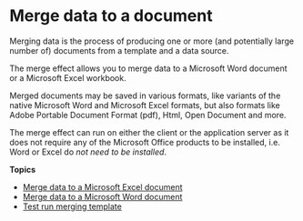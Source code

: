 # Merge data to a document

Merging data is the process of producing one or more (and potentially large number of) documents from a template and a data source.

The merge effect allows you to merge data to a Microsoft Word document or a Microsoft Excel workbook.

Merged documents may be saved in various formats, like variants of the native Microsoft Word and Microsoft Excel formats, but also formats like Adobe Portable Document Format (pdf), Html, Open Document and more.

The merge effect can run on either the client or the application server as it does not require any of the Microsoft Office products to be installed, i.e. Word or Excel do *not need to be installed*.

**Topics**
* [Merge data to a Microsoft Excel document](merge-data-to-a-document/merge-data-to-a-microsoft-excel-document.md)
* [Merge data to a Microsoft Word document](merge-data-to-a-document/merge-data-to-a-microsoft-word-document.md)
* [Test run merging template](merge-data-to-a-document/test-run-merging-template.md)
